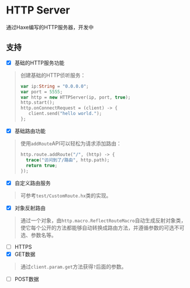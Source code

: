 # HTTP Server
通过Haxe编写的HTTP服务器，开发中

## 支持
- [x] 基础的HTTP服务功能
> 创建基础的HTTP侦听服务：
> ```haxe
> var ip:String = "0.0.0.0";
> var port = 5555;
> var http = new HTTPServer(ip, port, true);
> http.start();
> http.onConnectRequest = (client) -> {
>    client.send("hello world.");
> };
> ```
- [x] 基础路由功能
> 使用`addRoute`API可以轻松为请求添加路由：
> ```haxe
> http.route.addRoute("/", (http) -> {
>	trace("访问到了/路由", http.path);
>	return true;
> });
> ```
- [x] 自定义路由服务
> 可参考`test/CustomRoute.hx`类的实现。
- [x] 对象反射路由
> 通过一个对象，由`http.macro.ReflectRouteMacro`自动生成反射对象类，使它每个公开的方法都能够自动转换成路由方法，并遵循参数的可选不可选、参数名等。
- [ ] HTTPS
- [x] GET数据
> 通过`client.param.get`方法获得`?`后面的参数。
- [ ] POST数据